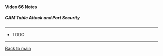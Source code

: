 #### Video 66 Notes

##### CAM Table Attack and Port Security

---

- TODO

---

[Back to main](https://github.com/rot0xd/CBTNuggets/blob/master/CEHv9/README.md)

